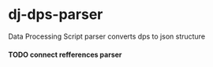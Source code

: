# dj-dps-parser
Data Processing Script parser converts dps to json structure

#### TODO connect refferences parser
